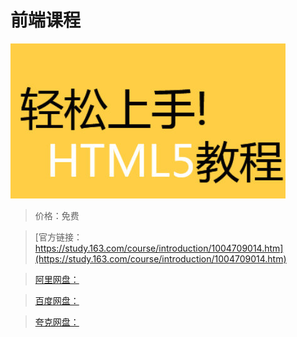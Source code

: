 # 前端课程

![img](../../../assets/study163/free/E903E851F612A8794FCD6E03ACA3CCEC.png)

> 价格：免费

> [官方链接：https://study.163.com/course/introduction/1004709014.htm](https://study.163.com/course/introduction/1004709014.htm)

> [阿里网盘：]()

> [百度网盘：]()

> [夸克网盘：]()
